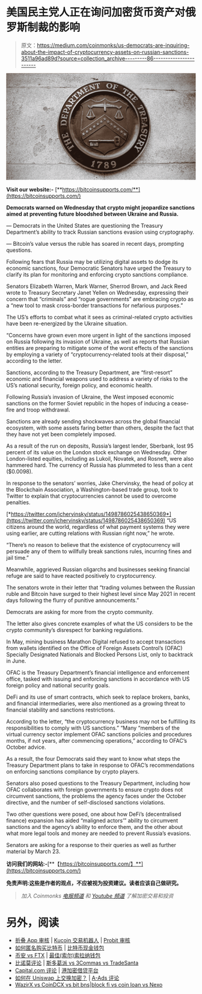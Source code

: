 # 美国民主党人正在询问加密货币资产对俄罗斯制裁的影响

> 原文：<https://medium.com/coinmonks/us-democrats-are-inquiring-about-the-impact-of-cryptocurrency-assets-on-russian-sanctions-3511a96ad89d?source=collection_archive---------86----------------------->

![](img/c09e36a4fa83e16f6924f6466ac5f770.png)

**Visit our website:-** [**https://bitcoinsupports.com/**](https://bitcoinsupports.com/)

**Democrats warned on Wednesday that crypto might jeopardize sanctions aimed at preventing future bloodshed between Ukraine and Russia.**

— Democrats in the United States are questioning the Treasury Department’s ability to track Russian sanctions evasion using cryptography.

— Bitcoin’s value versus the ruble has soared in recent days, prompting questions.

Following fears that Russia may be utilizing digital assets to dodge its economic sanctions, four Democratic Senators have urged the Treasury to clarify its plan for monitoring and enforcing crypto sanctions compliance.

Senators Elizabeth Warren, Mark Warner, Sherrod Brown, and Jack Reed wrote to Treasury Secretary Janet Yellen on Wednesday, expressing their concern that “criminals” and “rogue governments” are embracing crypto as a “new tool to mask cross-border transactions for nefarious purposes.”

The US’s efforts to combat what it sees as criminal-related crypto activities have been re-energized by the Ukraine situation.

“Concerns have grown even more urgent in light of the sanctions imposed on Russia following its invasion of Ukraine, as well as reports that Russian entities are preparing to mitigate some of the worst effects of the sanctions by employing a variety of “cryptocurrency-related tools at their disposal,” according to the letter.

Sanctions, according to the Treasury Department, are “first-resort” economic and financial weapons used to address a variety of risks to the US’s national security, foreign policy, and economic health.

Following Russia’s invasion of Ukraine, the West imposed economic sanctions on the former Soviet republic in the hopes of inducing a cease-fire and troop withdrawal.

Sanctions are already sending shockwaves across the global financial ecosystem, with some assets faring better than others, despite the fact that they have not yet been completely imposed.

As a result of the run on deposits, Russia’s largest lender, Sberbank, lost 95 percent of its value on the London stock exchange on Wednesday. Other London-listed equities, including as Lukoil, Novatek, and Rosneft, were also hammered hard. The currency of Russia has plummeted to less than a cent ($0.0098).

In response to the senators’ worries, Jake Chervinsky, the head of policy at the Blockchain Association, a Washington-based trade group, took to Twitter to explain that cryptocurrencies cannot be used to overcome penalties.

[*https://twitter.com/jchervinsky/status/1498786025438650369*](https://twitter.com/jchervinsky/status/1498786025438650369) 
“US citizens around the world, regardless of what payment systems they were using earlier, are cutting relations with Russian right now,” he wrote.

“There’s no reason to believe that the existence of cryptocurrency will persuade any of them to willfully break sanctions rules, incurring fines and jail time.”

Meanwhile, aggrieved Russian oligarchs and businesses seeking financial refuge are said to have reacted positively to cryptocurrency.

The senators wrote in their letter that “trading volumes between the Russian ruble and Bitcoin have surged to their highest level since May 2021 in recent days following the flurry of punitive announcements.”

Democrats are asking for more from the crypto community.

The letter also gives concrete examples of what the US considers to be the crypto community’s disrespect for banking regulations.

In May, mining business Marathon Digital refused to accept transactions from wallets identified on the Office of Foreign Assets Control’s (OFAC) Specially Designated Nationals and Blocked Persons List, only to backtrack in June.

OFAC is the Treasury Department’s financial intelligence and enforcement office, tasked with issuing and enforcing sanctions in accordance with US foreign policy and national security goals.

DeFi and its use of smart contracts, which seek to replace brokers, banks, and financial intermediaries, were also mentioned as a growing threat to financial stability and sanctions restrictions.

According to the letter, “the cryptocurrency business may not be fulfilling its responsibilities to comply with US sanctions.” “Many “members of the virtual currency sector implement OFAC sanctions policies and procedures months, if not years, after commencing operations,” according to OFAC’s October advice.

As a result, the four Democrats said they want to know what steps the Treasury Department plans to take in response to OFAC’s recommendations on enforcing sanctions compliance by crypto players.

Senators also posed questions to the Treasury Department, including how OFAC collaborates with foreign governments to ensure crypto does not circumvent sanctions, the problems the agency faces under the October directive, and the number of self-disclosed sanctions violations.

Two other questions were posed, one about how DeFi’s (decentralised finance) expansion has aided “maligned actors’” ability to circumvent sanctions and the agency’s ability to enforce them, and the other about what more legal tools and money are needed to prevent Russia’s evasions.

Senators are asking for a response to their queries as well as further material by March 23.

**访问我们的网站:-**[**【https://bitcoinsupports.com/】**](https://bitcoinsupports.com/)

**免责声明:这些是作者的观点，不应被视为投资建议。读者应该自己做研究。**

> *加入 Coinmonks* [*电报频道*](https://t.me/coincodecap) *和* [*Youtube 频道*](https://www.youtube.com/c/coinmonks/videos) *了解加密交易和投资*

# 另外，阅读

*   [折叠 App 审核](https://coincodecap.com/fold-app-review) | [Kucoin 交易机器人](/coinmonks/kucoin-trading-bot-automate-your-trades-8cf0ca2138e0) | [Probit 审核](https://coincodecap.com/probit-review)
*   [如何匿名购买比特币](https://coincodecap.com/buy-bitcoin-anonymously) | [比特币现金钱包](https://coincodecap.com/bitcoin-cash-wallets)
*   [币安 vs FTX](https://coincodecap.com/binance-vs-ftx) | [最佳(索尔)索拉纳钱包](https://coincodecap.com/solana-wallets)
*   [比诺莫评论](https://coincodecap.com/binomo-review) | [斯多葛派 vs 3Commas vs TradeSanta](https://coincodecap.com/stoic-vs-3commas-vs-tradesanta)
*   [Capital.com 评论](https://coincodecap.com/capital-com-review) | [港加密借贷平台](https://coincodecap.com/crypto-lending-hong-kong)
*   [如何在 Uniswap 上交换加密？](https://coincodecap.com/swap-crypto-on-uniswap) | [A-Ads 评论](https://coincodecap.com/a-ads-review)
*   [WazirX vs CoinDCX vs bit bns](/coinmonks/wazirx-vs-coindcx-vs-bitbns-149f4f19a2f1)|[block fi vs coin loan vs Nexo](/coinmonks/blockfi-vs-coinloan-vs-nexo-cb624635230d)